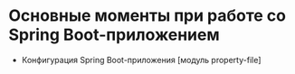 # Основные моменты при работе со Spring Boot-приложением 

* Конфигурация Spring Boot-приложения [модуль property-file]